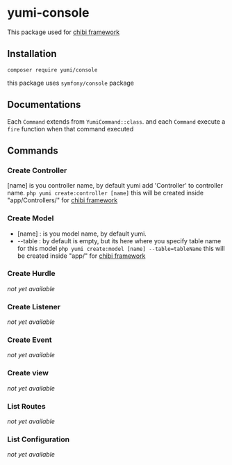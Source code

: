 # yumi-console
This package used for [chibi framework](https://github.com/akiyamaSM/chibi)
## Installation
```
composer require yumi/console
```
this package uses `symfony/console` package

## Documentations

Each `Command` extends from `YumiCommand::class`. and each `Command` execute a `fire` function when that command executed

## Commands

### Create Controller

[name] is you controller name, by default yumi add 'Controller' to controller name.
`php yumi create:controller [name]`
this will be created inside "app/Controllers/" for [chibi framework](https://github.com/akiyamaSM/chibi)

### Create Model

- [name] : is you model name, by default yumi.
- --table : by default is empty, but its here where you specify table name for this model
`php yumi create:model [name] --table=tableName`
this will be created inside "app/" for [chibi framework](https://github.com/akiyamaSM/chibi)

### Create Hurdle
_not yet available_
### Create Listener
_not yet available_
### Create Event
_not yet available_
### Create view
_not yet available_

### List Routes
_not yet available_
### List Configuration
_not yet available_